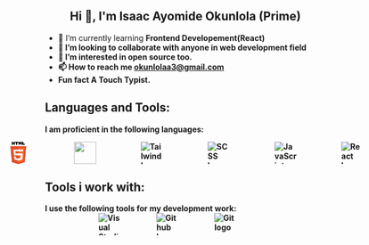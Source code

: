 <h2 align="center" style="font-weight: bolder;">Hi 👋, I'm Isaac Ayomide Okunlola (Prime)</h2>
<ul>

 <li> 🌱 I’m currently learning <strong>Frontend Developement(React)<strong> </li>
 <li> 👯 I’m looking to collaborate with anyone in <strong> web development field</strong>  </li>
 <li> 👯 I’m interested in <strong>open source</strong> too. </li>
 <li> 📫 How to reach me <strong><a href="mailto:okunlolaa3@gmail.com">okunlolaa3@gmail.com</a></strong> </li>
 <li> Fun fact <strong>A Touch Typist</strong>. </li>
</ul>

<h2 align="left">Languages and Tools:</h2>
<p align="left">
I am proficient in the following languages:
<div style="display: flex; align-items: center; justify-content: center; gap: 5rem;">
<img src="https://raw.githubusercontent.com/github/explore/80688e429a7d4ef2fca1e82350fe8e3517d3494d/topics/html/html.png" width="40" height="40"> 

<img src="https://encrypted-tbn0.gstatic.com/images?q=tbn:ANd9GcQldO4jBqcWUfcRF9VesZuypiEysn6mN7ypb8kUa3_eHo1vCZoRYK4Kw5ySnObyTkVwn3k&usqp=CAU" width="40" height="40">

<img src="https://avatars.githubusercontent.com/u/30317862?s=280&v=4" alt="Tailwind logo" width="40" height="40">

<img src="https://camo.githubusercontent.com/6f4d1d6d07d88966968247c0a88ebf418732b7ddb49ff7d67404bf1a20ebbc8e/68747470733a2f2f776f726c64766563746f726c6f676f2e636f6d2f6c6f676f732f736173732d312e737667" alt="SCSS logo" width="40" height="40">

<img src="https://repository-images.githubusercontent.com/584068292/2445b500-869d-498e-ae47-2a3e5820e3c5" alt="JavaScript logo" width="40" height="40"> 

<img src="https://upload.wikimedia.org/wikipedia/commons/thumb/a/a7/React-icon.svg/220px-React-icon.svg.png" alt="React logo" width="40" height="40">
</div>

<h2 align ="left">Tools i work with:</h1>
I use the following tools for my development work:
<div style="display: flex; justify-content: center; align-items: center; gap: 4rem;">
<img src="https://camo.githubusercontent.com/34c742062ec1c349330157c064fecd92e48cf58718b64de59572717ad47fe76e/68747470733a2f2f75706c6f61642e77696b696d656469612e6f72672f77696b6970656469612f636f6d6d6f6e732f7468756d622f392f39612f56697375616c5f53747564696f5f436f64655f312e33355f69636f6e2e7376672f3132303070782d56697375616c5f53747564696f5f436f64655f312e33355f69636f6e2e7376672e706e67" alt="Visual Studio Code logo" width="40" height="40"> 

<img src ="https://github.githubassets.com/assets/GitHub-Mark-ea2971cee799.png" alt="Github logo" width="40" height = "40">
<img src ="https://upload.wikimedia.org/wikipedia/commons/thumb/3/3f/Git_icon.svg/1200px-Git_icon.svg.png" alt="Git logo" width="40" height = "40">

 </p>
</div>


